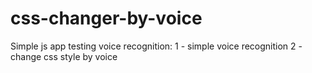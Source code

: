 # css-changer-by-voice
Simple js app testing voice recognition:
1 - simple voice recognition
2 - change css style by voice
